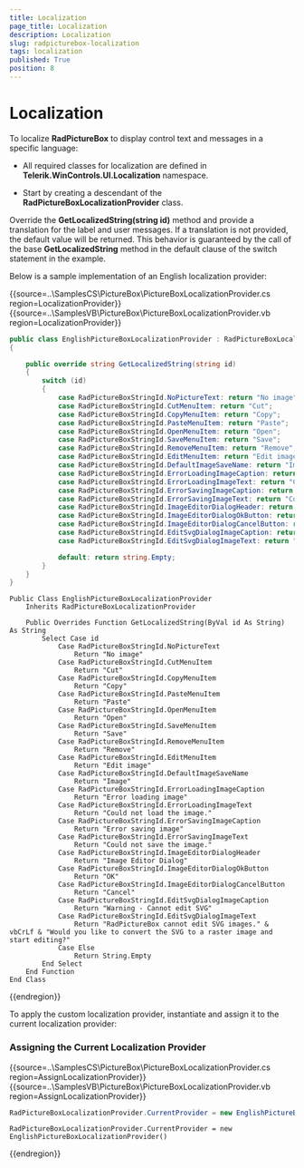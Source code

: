 ```yaml
---
title: Localization
page_title: Localization
description: Localization
slug: radpicturebox-localization
tags: localization
published: True
position: 8
---
```


# Localization

To localize **RadPictureBox** to display control text and messages in a specific language:

* All required classes for localization are defined in **Telerik.WinControls.UI.Localization** namespace.

* Start by creating a descendant of the **RadPictureBoxLocalizationProvider** class.

Override the **GetLocalizedString(string id)** method and provide a translation for the label and user messages. If a translation is not provided, the default value will be returned. This behavior is guaranteed by the call of the base **GetLocalizedString** method in the default clause of the switch statement in the example.

Below is a sample implementation of an English localization provider:

{{source=..\SamplesCS\PictureBox\PictureBoxLocalizationProvider.cs region=LocalizationProvider}} 
{{source=..\SamplesVB\PictureBox\PictureBoxLocalizationProvider.vb region=LocalizationProvider}}

````C#
public class EnglishPictureBoxLocalizationProvider : RadPictureBoxLocalizationProvider
{

    public override string GetLocalizedString(string id)
    {
        switch (id)
        {
            case RadPictureBoxStringId.NoPictureText: return "No image";
            case RadPictureBoxStringId.CutMenuItem: return "Cut";
            case RadPictureBoxStringId.CopyMenuItem: return "Copy";
            case RadPictureBoxStringId.PasteMenuItem: return "Paste";
            case RadPictureBoxStringId.OpenMenuItem: return "Open";
            case RadPictureBoxStringId.SaveMenuItem: return "Save";
            case RadPictureBoxStringId.RemoveMenuItem: return "Remove";
            case RadPictureBoxStringId.EditMenuItem: return "Edit image";
            case RadPictureBoxStringId.DefaultImageSaveName: return "Image";
            case RadPictureBoxStringId.ErrorLoadingImageCaption: return "Error loading image";
            case RadPictureBoxStringId.ErrorLoadingImageText: return "Could not load the image.";
            case RadPictureBoxStringId.ErrorSavingImageCaption: return "Error saving image";
            case RadPictureBoxStringId.ErrorSavingImageText: return "Could not save the image.";
            case RadPictureBoxStringId.ImageEditorDialogHeader: return "Image Editor Dialog";
            case RadPictureBoxStringId.ImageEditorDialogOkButton: return "OK";
            case RadPictureBoxStringId.ImageEditorDialogCancelButton: return "Cancel";
            case RadPictureBoxStringId.EditSvgDialogImageCaption: return "Warning - Cannot edit SVG";
            case RadPictureBoxStringId.EditSvgDialogImageText: return "RadPictureBox cannot edit SVG images.\r\nWould you like to convert the SVG to a raster image and start editing?";

            default: return string.Empty;
        }
    }
}

````
````VB.NET
Public Class EnglishPictureBoxLocalizationProvider
    Inherits RadPictureBoxLocalizationProvider

    Public Overrides Function GetLocalizedString(ByVal id As String) As String
        Select Case id
            Case RadPictureBoxStringId.NoPictureText
                Return "No image"
            Case RadPictureBoxStringId.CutMenuItem
                Return "Cut"
            Case RadPictureBoxStringId.CopyMenuItem
                Return "Copy"
            Case RadPictureBoxStringId.PasteMenuItem
                Return "Paste"
            Case RadPictureBoxStringId.OpenMenuItem
                Return "Open"
            Case RadPictureBoxStringId.SaveMenuItem
                Return "Save"
            Case RadPictureBoxStringId.RemoveMenuItem
                Return "Remove"
            Case RadPictureBoxStringId.EditMenuItem
                Return "Edit image"
            Case RadPictureBoxStringId.DefaultImageSaveName
                Return "Image"
            Case RadPictureBoxStringId.ErrorLoadingImageCaption
                Return "Error loading image"
            Case RadPictureBoxStringId.ErrorLoadingImageText
                Return "Could not load the image."
            Case RadPictureBoxStringId.ErrorSavingImageCaption
                Return "Error saving image"
            Case RadPictureBoxStringId.ErrorSavingImageText
                Return "Could not save the image."
            Case RadPictureBoxStringId.ImageEditorDialogHeader
                Return "Image Editor Dialog"
            Case RadPictureBoxStringId.ImageEditorDialogOkButton
                Return "OK"
            Case RadPictureBoxStringId.ImageEditorDialogCancelButton
                Return "Cancel"
            Case RadPictureBoxStringId.EditSvgDialogImageCaption
                Return "Warning - Cannot edit SVG"
            Case RadPictureBoxStringId.EditSvgDialogImageText
                Return "RadPictureBox cannot edit SVG images." & vbCrLf & "Would you like to convert the SVG to a raster image and start editing?"
            Case Else
                Return String.Empty
        End Select
    End Function
End Class

````

{{endregion}}

To apply the custom localization provider, instantiate and assign it to the current localization provider:
### Assigning the Current Localization Provider

{{source=..\SamplesCS\PictureBox\PictureBoxLocalizationProvider.cs region=AssignLocalizationProvider}} 
{{source=..\SamplesVB\PictureBox\PictureBoxLocalizationProvider.vb region=AssignLocalizationProvider}} 

````C#
RadPictureBoxLocalizationProvider.CurrentProvider = new EnglishPictureBoxLocalizationProvider();

````
````VB.NET
RadPictureBoxLocalizationProvider.CurrentProvider = new EnglishPictureBoxLocalizationProvider()

````

{{endregion}}


